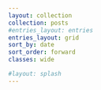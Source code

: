 ```yaml
---
layout: collection
collection: posts
#entries_layout: entries
entries_layout: grid
sort_by: date
sort_order: forward
classes: wide

#layout: splash
---
```

